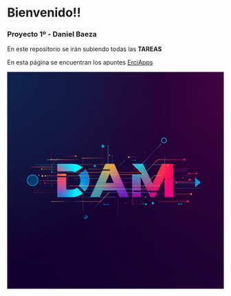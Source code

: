 # Bienvenido!!
### Proyecto 1º - Daniel Baeza
En este repositorio se irán subiendo todas las **TAREAS**

En esta página se encuentran los apuntes [ErciApps](https://erciapps.sytes.net)


![Desarrollo Aplicaciones Multiplataforma](img/DAM.jpg)
